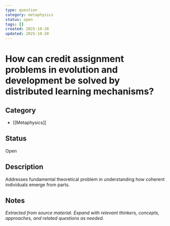 ```yaml
---
type: question
category: metaphysics
status: open
tags: []
created: 2025-10-20
updated: 2025-10-20
---
```


# How can credit assignment problems in evolution and development be solved by distributed learning mechanisms?

## Category

- [[Metaphysics]]

## Status

Open

## Description

Addresses fundamental theoretical problem in understanding how coherent individuals emerge from parts.

## Notes

*Extracted from source material. Expand with relevant thinkers, concepts, approaches, and related questions as needed.*
